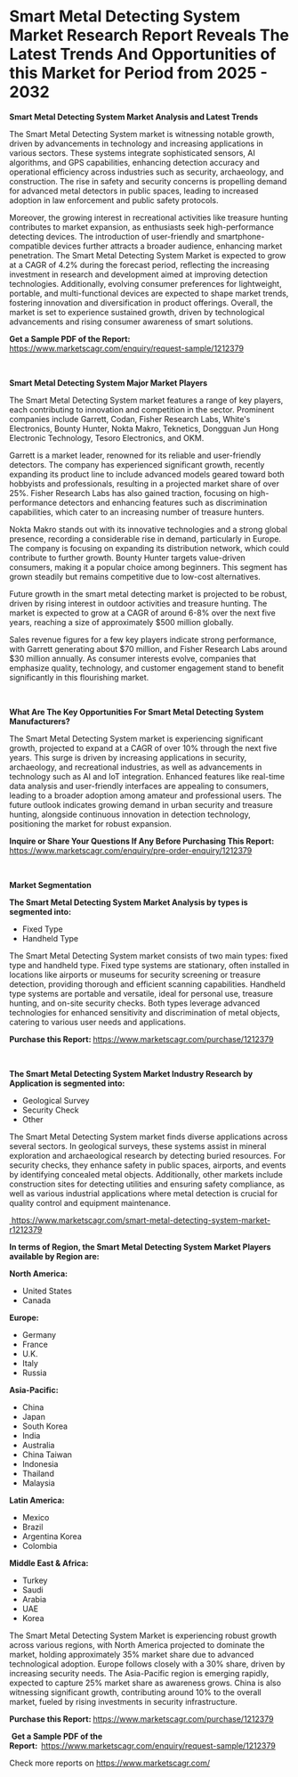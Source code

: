 <p><h1>Smart Metal Detecting System Market Research Report Reveals The Latest Trends And Opportunities of this Market for Period from 2025 - 2032</h1></p><p><strong>Smart Metal Detecting System Market Analysis and Latest Trends</strong></p>
<p><p>The Smart Metal Detecting System market is witnessing notable growth, driven by advancements in technology and increasing applications in various sectors. These systems integrate sophisticated sensors, AI algorithms, and GPS capabilities, enhancing detection accuracy and operational efficiency across industries such as security, archaeology, and construction. The rise in safety and security concerns is propelling demand for advanced metal detectors in public spaces, leading to increased adoption in law enforcement and public safety protocols.</p><p>Moreover, the growing interest in recreational activities like treasure hunting contributes to market expansion, as enthusiasts seek high-performance detecting devices. The introduction of user-friendly and smartphone-compatible devices further attracts a broader audience, enhancing market penetration. The Smart Metal Detecting System Market is expected to grow at a CAGR of 4.2% during the forecast period, reflecting the increasing investment in research and development aimed at improving detection technologies. Additionally, evolving consumer preferences for lightweight, portable, and multi-functional devices are expected to shape market trends, fostering innovation and diversification in product offerings. Overall, the market is set to experience sustained growth, driven by technological advancements and rising consumer awareness of smart solutions.</p></p>
<p><strong>Get a Sample PDF of the Report:&nbsp;</strong> <a href="https://www.marketscagr.com/enquiry/request-sample/1212379?utm_campaign=3195&utm_medium=2&utm_source=Github&utm_content=ia&utm_term=24032025&utm_id=smart-metal-detecting-system">https://www.marketscagr.com/enquiry/request-sample/1212379</a></p>
<p>&nbsp;</p>
<p><strong>Smart Metal Detecting System Major Market Players</strong></p>
<p><p>The Smart Metal Detecting System market features a range of key players, each contributing to innovation and competition in the sector. Prominent companies include Garrett, Codan, Fisher Research Labs, White's Electronics, Bounty Hunter, Nokta Makro, Teknetics, Dongguan Jun Hong Electronic Technology, Tesoro Electronics, and OKM.</p><p>Garrett is a market leader, renowned for its reliable and user-friendly detectors. The company has experienced significant growth, recently expanding its product line to include advanced models geared toward both hobbyists and professionals, resulting in a projected market share of over 25%. Fisher Research Labs has also gained traction, focusing on high-performance detectors and enhancing features such as discrimination capabilities, which cater to an increasing number of treasure hunters.</p><p>Nokta Makro stands out with its innovative technologies and a strong global presence, recording a considerable rise in demand, particularly in Europe. The company is focusing on expanding its distribution network, which could contribute to further growth. Bounty Hunter targets value-driven consumers, making it a popular choice among beginners. This segment has grown steadily but remains competitive due to low-cost alternatives.</p><p>Future growth in the smart metal detecting market is projected to be robust, driven by rising interest in outdoor activities and treasure hunting. The market is expected to grow at a CAGR of around 6-8% over the next five years, reaching a size of approximately $500 million globally.</p><p>Sales revenue figures for a few key players indicate strong performance, with Garrett generating about $70 million, and Fisher Research Labs around $30 million annually. As consumer interests evolve, companies that emphasize quality, technology, and customer engagement stand to benefit significantly in this flourishing market.</p></p>
<p>&nbsp;</p>
<p><strong>What Are The Key Opportunities For Smart Metal Detecting System Manufacturers?</strong></p>
<p><p>The Smart Metal Detecting System market is experiencing significant growth, projected to expand at a CAGR of over 10% through the next five years. This surge is driven by increasing applications in security, archaeology, and recreational industries, as well as advancements in technology such as AI and IoT integration. Enhanced features like real-time data analysis and user-friendly interfaces are appealing to consumers, leading to a broader adoption among amateur and professional users. The future outlook indicates growing demand in urban security and treasure hunting, alongside continuous innovation in detection technology, positioning the market for robust expansion.</p></p>
<p><strong>Inquire or Share Your Questions If Any Before Purchasing This Report:</strong> <a href="https://www.marketscagr.com/enquiry/pre-order-enquiry/1212379?utm_campaign=3195&utm_medium=2&utm_source=Github&utm_content=ia&utm_term=24032025&utm_id=smart-metal-detecting-system">https://www.marketscagr.com/enquiry/pre-order-enquiry/1212379</a></p>
<p>&nbsp;</p>
<p><strong>Market Segmentation</strong></p>
<p><strong>The Smart Metal Detecting System Market Analysis by types is segmented into:</strong></p>
<p><ul><li>Fixed Type</li><li>Handheld Type</li></ul></p>
<p><p>The Smart Metal Detecting System market consists of two main types: fixed type and handheld type. Fixed type systems are stationary, often installed in locations like airports or museums for security screening or treasure detection, providing thorough and efficient scanning capabilities. Handheld type systems are portable and versatile, ideal for personal use, treasure hunting, and on-site security checks. Both types leverage advanced technologies for enhanced sensitivity and discrimination of metal objects, catering to various user needs and applications.</p></p>
<p><strong>Purchase this Report:&nbsp;</strong><a href="https://www.marketscagr.com/purchase/1212379?utm_campaign=3195&utm_medium=2&utm_source=Github&utm_content=ia&utm_term=24032025&utm_id=smart-metal-detecting-system">https://www.marketscagr.com/purchase/1212379</a></p>
<p>&nbsp;</p>
<p><strong>The Smart Metal Detecting System Market Industry Research by Application is segmented into:</strong></p>
<p><ul><li>Geological Survey</li><li>Security Check</li><li>Other</li></ul></p>
<p><p>The Smart Metal Detecting System market finds diverse applications across several sectors. In geological surveys, these systems assist in mineral exploration and archaeological research by detecting buried resources. For security checks, they enhance safety in public spaces, airports, and events by identifying concealed metal objects. Additionally, other markets include construction sites for detecting utilities and ensuring safety compliance, as well as various industrial applications where metal detection is crucial for quality control and equipment maintenance.</p></p>
<p><a href="https://www.marketscagr.com/smart-metal-detecting-system-market-r1212379?utm_campaign=3195&utm_medium=2&utm_source=Github&utm_content=ia&utm_term=24032025&utm_id=smart-metal-detecting-system">&nbsp;https://www.marketscagr.com/smart-metal-detecting-system-market-r1212379</a></p>
<p><strong>In terms of Region, the Smart Metal Detecting System Market Players available by Region are:</strong></p>
<p>
    <p> <strong> North America: </strong>
        <ul>
            <li>United States</li>
            <li>Canada</li>
        </ul>
        </p> 
    <p> <strong> Europe: </strong>
        <ul>
            <li>Germany</li>
            <li>France</li>
            <li>U.K.</li>
            <li>Italy</li>
            <li>Russia</li>
        </ul>
        </p> 
    <p> <strong> Asia-Pacific: </strong>
        <ul>
            <li>China</li>
            <li>Japan</li>
            <li>South Korea</li>
            <li>India</li>
            <li>Australia</li>
            <li>China Taiwan</li>
            <li>Indonesia</li>
            <li>Thailand</li>
            <li>Malaysia</li>
        </ul>
        </p> 
    <p> <strong> Latin America: </strong>
        <ul>
            <li>Mexico</li>
            <li>Brazil</li>
            <li>Argentina Korea</li>
            <li>Colombia</li>
        </ul>
        </p> 
    <p> <strong> Middle East & Africa: </strong>
        <ul>
            <li>Turkey</li>
            <li>Saudi</li>
            <li>Arabia</li>
            <li>UAE</li>
            <li>Korea</li>
        </ul>
    </p>
    </p>
<p><p>The Smart Metal Detecting System Market is experiencing robust growth across various regions, with North America projected to dominate the market, holding approximately 35% market share due to advanced technological adoption. Europe follows closely with a 30% share, driven by increasing security needs. The Asia-Pacific region is emerging rapidly, expected to capture 25% market share as awareness grows. China is also witnessing significant growth, contributing around 10% to the overall market, fueled by rising investments in security infrastructure.</p></p>
<p><strong>Purchase this Report: </strong><a href="https://www.marketscagr.com/purchase/1212379?utm_campaign=3195&utm_medium=2&utm_source=Github&utm_content=ia&utm_term=24032025&utm_id=smart-metal-detecting-system">https://www.marketscagr.com/purchase/1212379</a></p>
<p>&nbsp;<strong>Get a Sample PDF of the Report:&nbsp;&nbsp;</strong><a href="https://www.marketscagr.com/enquiry/request-sample/1212379?utm_campaign=3195&utm_medium=2&utm_source=Github&utm_content=ia&utm_term=24032025&utm_id=smart-metal-detecting-system">https://www.marketscagr.com/enquiry/request-sample/1212379</a></p>
<p><strong></strong></p>
<p>Check more reports on <a href="https://www.marketscagr.com/?utm_campaign=3195&utm_medium=2&utm_source=Github&utm_content=ia&utm_term=24032025&utm_id=smart-metal-detecting-system">https://www.marketscagr.com/</a></p>